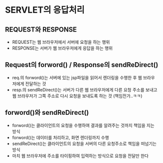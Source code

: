 # SERVLET의 응답처리

## REQUEST와 RESPONSE
* REQUEST는 웹 브라우저에서 서버에 요청을 하는 행위
* RESPONSE는 서버가 웹 브라우저에게 응답을 하는 행위

## Request의 forword() / Response의 sendReDirect()
* req.의 forword()는 서버에 있는 jsp파일을 읽어서 렌더링을 수행한 후 웹 브라우저에게 전달하는 것
* resp.의 sendReDirect()는 서버가 다른 웹 브라우저에게 다른 요청 주소를 보내고 웹 브라우저가 그쪽 주소로 다시 요청을 보내도록 하는 것
(책임전가..ㅋㅋ)

## forword()와 sendReDirect()
* forword()는 클라이언트의 요청을 수행하여 결과를 알려주는 것까지 책임을 지는 방식
* forword()는 데이터를 처리하고, 화면 렌더링까지 수행
* sendReDirect()는 클라이언트의 요청을 서버의 다른 요청주소로 책임을 떠넘기는 방식
* 마치 웹 브라우저에 주소를 타이핑하여 입력하는 방식으로 요청을 전달만 한다